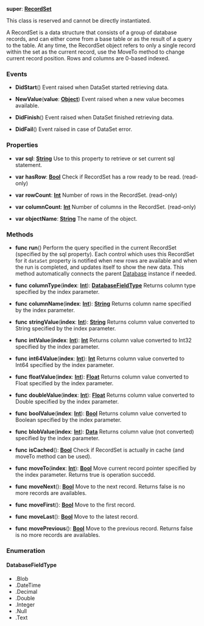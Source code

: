 **super**: **[RecordSet](RecordSet.md)**

This class is reserved and cannot be directly instantiated.

A RecordSet is a data structure that consists of a group of database records, and can either come from a base table or as the result of a query to the table. At any time, the RecordSet object refers to only a single record within the set as the current record, use the MoveTo method to change current record position.
Rows and columns are 0-based indexed.

### Events

* **DidStart**()
Event raised when DataSet started retrieving data.

* **NewValue**(**value**: **[Object](../gravity/types.md)**)
Event raised when a new value becomes available.

* **DidFinish**()
Event raised when DataSet finished retrieving data.

* **DidFail**()
Event raised in case of DataSet error.



### Properties

* **var** **sql**: **[String](../gravity/types.md)**
Use to this property to retrieve or set current sql statement.

* **var** **hasRow**: **[Bool](../gravity/types.md)**
Check if RecordSet has a row ready to be read. \(read-only\)

* **var** **rowCount**: **[Int](../gravity/types.md)**
Number of rows in the RecordSet. \(read-only\)

* **var** **columnCount**: **[Int](../gravity/types.md)**
Number of columns in the RecordSet. \(read-only\)

* **var** **objectName**: **[String](../gravity/types.md)**
The name of the object.



### Methods

* **func** **run**()
Perform the query specified in the current RecordSet (specified by the sql property). Each control which uses this RecordSet for it <code>dataSet</code> property is notified when new rows are available and when the run is completed, and updates itself to show the new data. This method automatically connects the parent <a href="Database.html">Database</a> instance if needed.

* **func** **columnType**(**index**: **[Int](../gravity/types.md)**): <strong><a href="#_enum_DatabaseFieldType">DatabaseFieldType</a></strong> 
Returns column type specified by the index parameter.

* **func** **columnName**(**index**: **[Int](../gravity/types.md)**): <strong>[String](../gravity/types.md)</strong> 
Returns column name specified by the index parameter.

* **func** **stringValue**(**index**: **[Int](../gravity/types.md)**): <strong>[String](../gravity/types.md)</strong> 
Returns column value converted to String specified by the index parameter.

* **func** **intValue**(**index**: **[Int](../gravity/types.md)**): <strong>[Int](../gravity/types.md)</strong> 
Returns column value converted to Int32 specified by the index parameter.

* **func** **int64Value**(**index**: **[Int](../gravity/types.md)**): <strong>[Int](../gravity/types.md)</strong> 
Returns column value converted to Int64 specified by the index parameter.

* **func** **floatValue**(**index**: **[Int](../gravity/types.md)**): <strong>[Float](../gravity/types.md)</strong> 
Returns column value converted to Float specified by the index parameter.

* **func** **doubleValue**(**index**: **[Int](../gravity/types.md)**): <strong>[Float](../gravity/types.md)</strong> 
Returns column value converted to Double specified by the index parameter.

* **func** **boolValue**(**index**: **[Int](../gravity/types.md)**): <strong>[Bool](../gravity/types.md)</strong> 
Returns column value converted to Boolean specified by the index parameter.

* **func** **blobValue**(**index**: **[Int](../gravity/types.md)**): <strong>[Data](Data.md)</strong> 
Returns column value (not converted) specified by the index parameter.

* **func** **isCached**(): <strong>[Bool](../gravity/types.md)</strong> 
Check if RecordSet is actually in cache (and moveTo method can be used).

* **func** **moveTo**(**index**: **[Int](../gravity/types.md)**): <strong>[Bool](../gravity/types.md)</strong> 
Move current record pointer specified by the index parameter. Returns true is operation succedd.

* **func** **moveNext**(): <strong>[Bool](../gravity/types.md)</strong> 
Move to the next record. Returns false is no more records are availables.

* **func** **moveFirst**(): <strong>[Bool](../gravity/types.md)</strong> 
Move to the first record.

* **func** **moveLast**(): <strong>[Bool](../gravity/types.md)</strong> 
Move to the latest record.

* **func** **movePrevious**(): <strong>[Bool](../gravity/types.md)</strong> 
Move to the previous record. Returns false is no more records are availables.





### Enumeration

#### DatabaseFieldType
 * .Blob
 * .DateTime
 * .Decimal
 * .Double
 * .Integer
 * .Null
 * .Text



